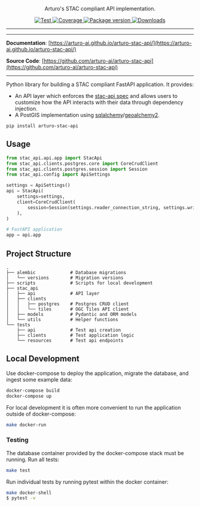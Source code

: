 
<p align="center">
  <p align="center">Arturo's STAC compliant API implementation.</p>
</p>

<p align="center">
  <a href="https://github.com/arturo-ai/arturo-stac-api/actions?query=workflow%3Acicd" target="_blank">
      <img src="https://github.com/arturo-ai/arturo-stac-api/workflows/arturo-stac-api/badge.svg" alt="Test">
  </a>
  <a href="https://codecov.io/gh/arturo-ai/arturo-stac-api" target="_blank">
      <img src="https://codecov.io/gh/arturo-ai/arturo-stac-api/branch/master/graph/badge.svg" alt="Coverage">
  </a>
  <a href="https://pypi.org/project/arturo-stac-api" target="_blank">
      <img src="https://img.shields.io/pypi/v/arturo-stac-api?color=%2334D058&label=pypi%20package" alt="Package version">
  </a>
  <a href="https://github.com/arturo-ai/arturo-stac-api/blob/master/LICENSE" target="_blank">
      <img src="https://img.shields.io/github/license/arturo-ai/arturo-stac-api.svg" alt="Downloads">
  </a>
</p>

---


---

**Documentation**: [https://arturo-ai.github.io/arturo-stac-api/](https://arturo-ai.github.io/arturo-stac-api/)

**Source Code**: [https://github.com/arturo-ai/arturo-stac-api](https://github.com/arturo-ai/arturo-stac-api)

---

Python library for building a STAC compliant FastAPI application.  It provides:
- An API layer which enforces the [stac-api spec](https://github.com/radiantearth/stac-api-spec) and allows users
to customize how the API interacts with their data through dependency injection.
- A PostGIS implementation using [sqlalchemy](https://github.com/sqlalchemy/sqlalchemy)/[geoalchemy2](https://geoalchemy-2.readthedocs.io/en/latest/).

```
pip install arturo-stac-api
```

## Usage
```python
from stac_api.api.app import StacApi
from stac_api.clients.postgres.core import CoreCrudClient
from stac_api.clients.postgres.session import Session
from stac_api.config import ApiSettings

settings = ApiSettings()
api = StacApi(
    settings=settings,
    client=CoreCrudClient(
        session=Session(settings.reader_connection_string, settings.writer_connection_string)
    ),
)

# FastAPI application
app = api.app
```

## Project Structure
```
.
├── alembic             # Database migrations
│   └── versions        # Migration versions
├── scripts             # Scripts for local development
├── stac_api
│   ├── api             # API layer
│   ├── clients
│   │   ├── postgres    # Postgres CRUD client
│   │   └── tiles       # OGC Tiles API client
│   ├── models          # Pydantic and ORM models
│   └── utils           # Helper functions
└── tests
    ├── api             # Test api creation
    ├── clients         # Test application logic
    └── resources       # Test api endpoints
```

## Local Development
Use docker-compose to deploy the application, migrate the database, and ingest some example data:
```bash
docker-compose build
docker-compose up
```

For local development it is often more convenient to run the application outside of docker-compose:
```bash
make docker-run
```


### Testing
The database container provided by the docker-compose stack must be running.  Run all tests:
```bash
make test
```

Run individual tests by running pytest within the docker container:
```bash
make docker-shell
$ pytest -v
```
